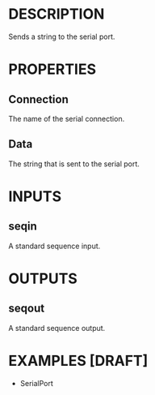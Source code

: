# DESCRIPTION

Sends a string to the serial port.

# PROPERTIES

## Connection

The name of the serial connection.

## Data

The string that is sent to the serial port.

# INPUTS

## seqin

A standard sequence input.

# OUTPUTS

## seqout

A standard sequence output.

# EXAMPLES [DRAFT]

-   SerialPort
